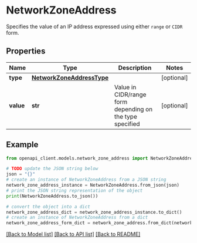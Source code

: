 # NetworkZoneAddress

Specifies the value of an IP address expressed using either `range` or `CIDR` form.

## Properties

Name | Type | Description | Notes
------------ | ------------- | ------------- | -------------
**type** | [**NetworkZoneAddressType**](NetworkZoneAddressType.md) |  | [optional] 
**value** | **str** | Value in CIDR/range form depending on the type specified | [optional] 

## Example

```python
from openapi_client.models.network_zone_address import NetworkZoneAddress

# TODO update the JSON string below
json = "{}"
# create an instance of NetworkZoneAddress from a JSON string
network_zone_address_instance = NetworkZoneAddress.from_json(json)
# print the JSON string representation of the object
print(NetworkZoneAddress.to_json())

# convert the object into a dict
network_zone_address_dict = network_zone_address_instance.to_dict()
# create an instance of NetworkZoneAddress from a dict
network_zone_address_form_dict = network_zone_address.from_dict(network_zone_address_dict)
```
[[Back to Model list]](../README.md#documentation-for-models) [[Back to API list]](../README.md#documentation-for-api-endpoints) [[Back to README]](../README.md)


